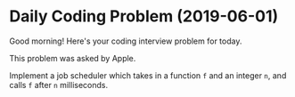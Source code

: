 # Daily Coding Problem (2019-06-01)

Good morning! Here's your coding interview problem for today.

This problem was asked by Apple.

Implement a job scheduler which takes in a function ```f``` and an integer ```n```, and calls ```f``` after ```n``` milliseconds.